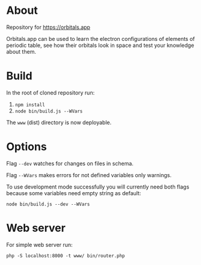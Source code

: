 # About
Repository for https://orbitals.app

Orbitals.app can be used to learn the electron configurations of elements of periodic table, see how their orbitals look in space and test your knowledge about them. 

# Build
In the root of cloned repository run:
1. `npm install`
1. `node bin/build.js --WVars`

The `www` (dist) directory is now deployable. 

# Options

Flag `--dev` watches for changes on files in schema.

Flag `--WVars` makes errors for not defined variables only warnings.

To use development mode successfully you will currently need both flags because some variables need empty string as default:

`node bin/build.js --dev --WVars`

# Web server

For simple web server run:

`php -S localhost:8000 -t www/ bin/router.php`
